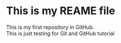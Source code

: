 # This is my REAME file
<p>This is my first repository in GitHub. <br>
This is just testing for Git and GitHub tutorial</p>
